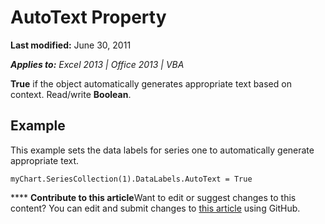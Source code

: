 
# AutoText Property

 **Last modified:** June 30, 2011

 _**Applies to:** Excel 2013 | Office 2013 | VBA_

 **True** if the object automatically generates appropriate text based on context. Read/write **Boolean**.


## Example

This example sets the data labels for series one to automatically generate appropriate text.


```
myChart.SeriesCollection(1).DataLabels.AutoText = True
```


****   **Contribute to this article**Want to edit or suggest changes to this content? You can edit and submit changes to  [this article](https://github.com/jhershey00/VBA_Excel_Test/OpenXMLCon/articles/629627fc-f7b9-b7e9-1675-195bfb435b54.md) using GitHub.

